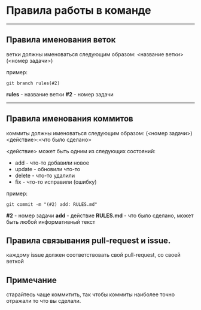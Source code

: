 # Правила работы в команде

---

## Правила именования веток

ветки должны именоваться следующим образом: <название ветки>(<номер задачи>)

пример:

```
git branch rules(#2)
```

__rules__ - название ветки
__#2__ - номер задачи

---

## Правила именования коммитов

коммиты должны именоваться следующим образом: (<номер задачи>) <действие>:<что было сделано>

<действие> может быть одним из следующих состояний:
+ add - что-то добавили новое
+ update - обновили что-то
+ delete - что-то удалили
+ fix - что-то исправили (ошибку)

пример:

```
git commit -m "(#2) add: RULES.md"
```

__#2__ - номер задачи
__add__ - действие
__RULES.md__ - что было сделано, может быть любой информативный текст

## Правила связывания pull-request и issue.

каждому issue должен соответствовать свой pull-request, со своей веткой

## Примечание

старайтесь чаще коммитить, так чтобы коммиты наиболее точно отражали то что вы сделали.
